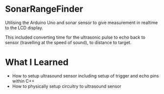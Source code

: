 # SonarRangeFinder
Utilising the Arduino Uno and sonar sensor to give measurement in realtime to the LCD display.

This included converting time for the ultrasonic pulse to echo back to sensor (travelling at the speed of sound), to distance to target.

# What I Learned

* How to setup ultrasound sensor including setup of trigger and echo pins within C++
* How to physically setup circuitry to ultrasound sensor
